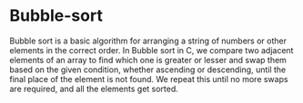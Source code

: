 # Bubble-sort
Bubble sort is a basic algorithm for arranging a string of numbers or other elements in the correct order. 
In Bubble sort in C, we compare two adjacent elements of an array to find which one is greater or lesser and swap them based on the given condition, 
whether ascending or descending, until the final place of the element is not found.
We repeat this until no more swaps are required, and all the elements get sorted.


